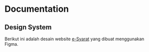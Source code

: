 # Documentation

## Design System
Berikut ini adalah desain website [e-Syarat](https://www.figma.com/design/HozrMLTxvVZh4AY5eU6puY/E-Syarat-Project?node-id=22-4&t=UJc0XMB5eTDEEr0z-1) yang dibuat menggunakan Figma.

